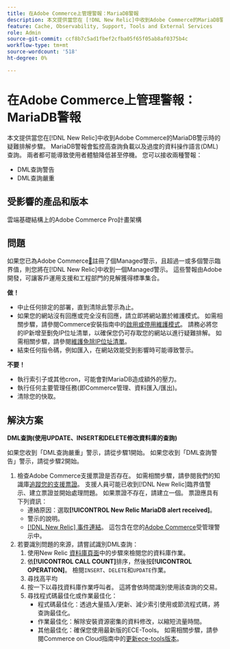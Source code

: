 ```yaml
---
title: 在Adobe Commerce上管理警報：MariaDB警報
description: 本文提供當您在 [!DNL New Relic]中收到Adobe Commerce的MariaDB警示時的疑難排解步驟。 MariaDB警報會監控高查詢負載以及過度的資料操作語言(DML)查詢。 兩者都可能導致使用者體驗降低甚至停機。 您可以接收兩種警報。
feature: Cache, Observability, Support, Tools and External Services
role: Admin
source-git-commit: ccf8b7c5ad1fbef2cfba05f65f05ab8af0375b4c
workflow-type: tm+mt
source-wordcount: '518'
ht-degree: 0%

---
```



# 在Adobe Commerce上管理警報：MariaDB警報

本文提供當您在[!DNL New Relic]中收到Adobe Commerce的MariaDB警示時的疑難排解步驟。 MariaDB警報會監控高查詢負載以及過度的資料操作語言(DML)查詢。 兩者都可能導致使用者體驗降低甚至停機。 您可以接收兩種警報：

* DML查詢警告
* DML查詢嚴重

## 受影響的產品和版本

雲端基礎結構上的Adobe Commerce Pro計畫架構

## 問題

如果您已為Adobe Commerce[&#128279;](managed-alerts-for-magento-commerce.md)註冊了個Managed警示，且超過一或多個警示臨界值，則您將在[!DNL New Relic]中收到一個Managed警示。 這些警報由Adobe開發，可讓客戶運用支援和工程部門的見解獲得標準集合。

**做！**

* 中止任何排定的部署，直到清除此警示為止。
* 如果您的網站沒有回應或完全沒有回應，請立即將網站置於維護模式。 如需相關步驟，請參閱Commerce安裝指南中的[啟用或停用維護模式](https://experienceleague.adobe.com/en/docs/commerce-operations/installation-guide/tutorials/maintenance-mode)。 請務必將您的IP新增至劐免IP位址清單，以確保您仍可存取您的網站以進行疑難排解。 如需相關步驟，請參閱[維護免除IP位址清單](https://experienceleague.adobe.com/en/docs/commerce-operations/installation-guide/tutorials/maintenance-mode#maintain-the-list-of-exempt-ip-addresses)。
* 結束任何指令碼，例如匯入，在網站效能受到影響時可能導致警示。

**不要！**

* 執行索引子或其他cron，可能會對MariaDB造成額外的壓力。
* 執行任何主要管理任務(即Commerce管理、資料匯入/匯出)。
* 清除您的快取。

## 解決方案

**DML查詢(使用UPDATE、INSERT和DELETE修改資料庫的查詢)**

如果您收到「DML查詢嚴重」警示，請從步驟1開始。 如果您收到「DML查詢警告」警示，請從步驟2開始。

1. 檢查Adobe Commerce支援票證是否存在。 如需相關步驟，請參閱我們的知識庫[追蹤您的支援票證](https://experienceleague.adobe.com/en/docs/commerce-knowledge-base/kb/help-center-guide/magento-help-center-user-guide#track-support-case)。 支援人員可能已收到[!DNL New Relic]臨界值警示、建立票證並開始處理問題。 如果票證不存在，請建立一個。 票證應具有下列資訊：
   * 連絡原因：選取&#x200B;**[!UICONTROL New Relic MariaDB alert received]**。
   * 警示的說明。
   * [[!DNL New Relic] 事件連結](https://docs.newrelic.com/docs/alerts-applied-intelligence/new-relic-alerts/alert-incidents/view-violation-event-details-incidents)。 這包含在您的[Adobe Commerce](managed-alerts-for-magento-commerce.md)受管理警示中。
1. 若要識別問題的來源，請嘗試識別DML查詢：
   1. 使用New Relic [資料庫頁面](https://docs.newrelic.com/docs/apm/apm-ui-pages/monitoring/databases-page-view-operations-throughput-response-time)中的步驟來檢閱您的資料庫作業。
   1. 依&#x200B;**[!UICONTROL CALL COUNT]**&#x200B;排序，然後按&#x200B;**[!UICONTROL OPERATION]**。 檢閱`INSERT`、`DELETE`和`UPDATE`作業。
   1. 尋找高平均
   1. 按一下以尋找資料庫作業呼叫者。 這將會依時間識別使用該查詢的交易。
   1. 尋找程式碼最佳化或作業最佳化：
      * 程式碼最佳化：透過大量插入/更新、減少索引使用或節流程式碼，將查詢最佳化。
      * 作業最佳化：解除安裝資源密集的資料修改，以縮短流量時間。
      * 其他最佳化：確保您使用最新版的ECE-Tools。 如需相關步驟，請參閱Commerce on Cloud指南中的[更新ece-tools版本](https://experienceleague.adobe.com/en/docs/commerce-on-cloud/user-guide/dev-tools/ece-tools/update-package)。
